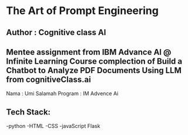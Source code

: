 # The Art of Prompt Engineering 
## Author : Cognitive class Al

Mentee assignment from IBM Advance Al @ Infinite Learning 
Course complection of Build a Chatbot to Analyze PDF Documents Using LLM from cognitiveClass.ai
---

Nama : Umi Salamah 
Program : IM Advence Ai 

## Tech Stack:
-python
-HTML
-CSS
-javaScript
Flask
